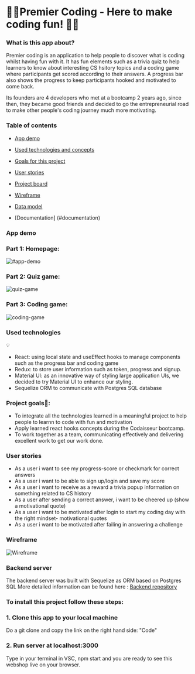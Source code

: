 # 👨‍💻Premier Coding - Here to make coding fun! 👩‍💻

### What is this app about?

Premier coding is an application to help people to discover what is coding whilst having fun with it. It has fun elements such as a trivia quiz to help learners to know about interesting CS hsitory topics and a coding game where participants get scored according to their answers. A progress bar also shows the progress to keep participants hooked and motivated to come back. 

Its founders are 4 developers who met at a bootcamp 2 years ago, since then, they became good friends and decided to go the entrepreneurial road to make other people's coding journey much more motivating. 

### Table of contents

- [App demo](#app-demo)

- [Used technologies and concepts](#used-technologies)

- [Goals for this project](#project-goals)

- [User stories](#user-stories)

- [Project board](#project-board)

- [Wireframe](#wireframe)

- [Data model](#datamodels)

- [Documentation] (#documentation)

### App demo
### Part 1: Homepage:

![#app-demo](https://github.com/timlaurijs/premier-client/blob/development/homepage.gif)

### Part 2:  Quiz game:

![quiz-game](https://github.com/timlaurijs/premier-client/blob/development/quizgame.gif)

### Part 3: Coding game:

![coding-game](https://github.com/timlaurijs/premier-client/blob/development/quizgame.gif)

### Used technologies 
💡
- React: using local state and useEffect hooks to manage components such as the progress bar and coding game
- Redux: to store user information such as token, progress and signup.
- Material UI: as an innovative way of styling large application UIs, we decided to try Material UI to enhance our styling. 
- Sequelize ORM to communicate with Postgres SQL database 

### Project goals📗:
- To integrate all the technologies learned in a meaningful project to help people to learnn to code with fun and motivation
- Apply learned react hooks concepts during the Codaisseur bootcamp.
- To work together as a team, communicating effectively and delivering excellent work to get our work done. 

### User stories 
- As a user i want to see my progress-score or checkmark for correct answers 
- As a user i want to be able to sign up/login and save my score 
- As a user i want to receive as a reward a trivia popup information on something related to CS history
- As a user after sending a correct answer, i want to be cheered up (show a motivational quote) 
- As a user i want to be motivated after login to start my coding day with the right mindset- motivational quotes 
- As a user i want to be motivated after failing in answering a challenge 


### Wireframe 


![Wireframe](https://github.com/timlaurijs/premier-client/blob/development/wireframe.png)


### Backend server 
The backend server was built with Sequelize as ORM based on Postgres SQL
More detailed information can be found here : [ Backend repository ](https://github.com/timlaurijs/premier-backend)

### To install this project follow these steps:
### 1. Clone this app to your local machine

Do a git clone and copy the link on the right hand side: "Code" 

### 2. Run server at localhost:3000 

Type in your terminal in VSC, npm start and you are ready to see this webshop live on your browser. 






